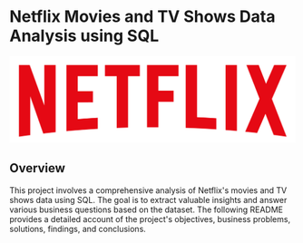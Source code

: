 # Netflix Movies and TV Shows Data Analysis using SQL

![Netflix Logo](https://github.com/Prahu09/netflix_sql_project/blob/main/logo.png)

## Overview  

This project involves a comprehensive analysis of Netflix's movies and TV shows data using SQL. The goal is to extract valuable insights and answer various business questions based on the dataset. The following README provides a detailed account of the project's objectives, business problems, solutions, findings, and conclusions.

